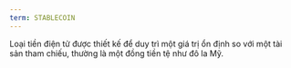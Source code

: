 ```yaml
---
term: STABLECOIN
---
```


Loại tiền điện tử được thiết kế để duy trì một giá trị ổn định so với một tài sản tham chiếu, thường là một đồng tiền tệ như đô la Mỹ.